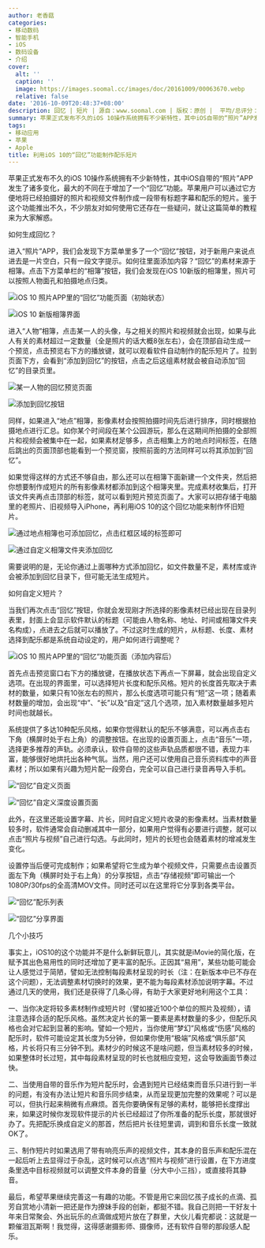 ```yaml
---
author: 老香菇
categories:
- 移动数码
- 智能手机
- iOS
- 数码设备
- 介绍
cover:
  alt: ''
  caption: ''
  image: https://images.soomal.cc/images/doc/20161009/00063670.webp
  relative: false
date: '2016-10-09T20:48:37+08:00'
description: 回忆 | 短片 | 源自：www.soomal.com | 版权：原创 |  平均/总评分：07.83/47
summary: 苹果正式发布不久的iOS 10操作系统拥有不少新特性，其中iOS自带的“照片”APP发生了诸多变化，最大的不同在于增加了一个“回忆”功能。苹果用户可以通过它，很方便地将已经拍摄好的照片和视频文件制作成一段带有标题字幕和配乐的短片……
tags:
- 移动应用
- 苹果
- Apple
title: 利用iOS 10的“回忆”功能制作配乐短片
---
```


苹果正式发布不久的iOS 10操作系统拥有不少新特性，其中iOS自带的“照片”APP发生了诸多变化，最大的不同在于增加了一个“回忆”功能。苹果用户可以通过它方便地将已经拍摄好的照片和视频文件制作成一段带有标题字幕和配乐的短片。鉴于这个功能推出不久，不少朋友对如何使用它还存在一些疑问，就让这篇简单的教程来为大家解惑。

如何生成回忆？

进入“照片”APP，我们会发现下方菜单里多了一个“回忆”按钮，对于新用户来说点进去是一片空白，只有一段文字提示。如何往里面添加内容？“回忆”的素材来源于相簿。点击下方菜单栏的“相簿”按钮，我们会发现在iOS 10新版的相簿里，照片可以按照人物面孔和拍摄地点归类。

![iOS 10 照片APP里的“回忆“功能页面（初始状态）](https://images.soomal.cc/images/doc/20161009/00063660_01.webp)




![iOS 10 新版相簿界面](https://images.soomal.cc/images/doc/20161009/00063659_01.webp)





进入“人物”相簿，点击某一人的头像，与之相关的照片和视频就会出现，如果与此人有关的素材超过一定数量（全是照片的话大概8张左右），会在顶部自动生成一个预览，点击预览右下方的播放键，就可以观看软件自动制作的配乐短片了。拉到页面下方，会看到“添加到回忆”的按钮，点击之后这组素材就会被自动添加“回忆”的目录页里。

![某一人物的回忆预览页面](https://images.soomal.cc/images/doc/20161009/00063661_01.webp)




![添加到回忆按钮](https://images.soomal.cc/images/doc/20161009/00063662_01.webp)





同样，如果进入“地点”相簿，影像素材会按照拍摄时间先后进行排序，同时根据拍摄地点进行汇总。如你某个时间段在某个公园游玩，那么在这期间所拍摄的全部照片和视频会被集中在一起，如果素材足够多，点击相集上方的地点时间标签，在随后跳出的页面顶部也能看到一个预览窗，按照前面的方法同样可以将其添加到“回忆”。

如果觉得这样的方式还不够自由，那么还可以在相簿下面新建一个文件夹，然后把你想要制作成短片的所有影像素材都添加到这个相簿夹里。完成素材收集后，打开该文件夹再点击顶部的标签，就可以看到短片预览页面了。大家可以把存储于电脑里的老照片、旧视频导入iPhone，再利用iOS 10的这个回忆功能来制作怀旧短片。

![通过地点相簿也可添加回忆，点击红框区域的标签即可](https://images.soomal.cc/images/doc/20161009/00063663_01.webp)




![通过自定义相簿文件夹添加回忆](https://images.soomal.cc/images/doc/20161009/00063664_01.webp)





需要说明的是，无论你通过上面哪种方式添加回忆，如文件数量不足，素材库或许会被添加到回忆目录下，但可能无法生成短片。

如何自定义短片？

当我们再次点击“回忆”按钮，你就会发现刚才所选择的影像素材已经出现在目录列表里，封面上会显示软件默认的标题（可能由人物名称、地址、时间或相簿文件夹名构成），点进去之后就可以播放了。不过这时生成的短片，从标题、长度、素材选择到配乐都是系统自动设定的，用户如何进行调整呢？

![iOS 10 照片APP里的“回忆“功能页面（添加内容后）](https://images.soomal.cc/images/doc/20161009/00063665.webp)





首先点击预览窗口右下方的播放键，在播放状态下再点一下屏幕，就会出现自定义选项。在出现的界面里，可以选择短片长度和配乐风格。短片的长度首先取决于素材的数量，如果只有10张左右的照片，那么长度选项可能只有“短”这一项；随着素材数量的增加，会出现“中”、“长”以及“自定”这几个选项，加入素材数量越多短片时间也就越长。

系统提供了多达10种配乐风格，如果你觉得默认的配乐不够满意，可以再点击右下角（横屏时处于右上角）的调整按钮。在出现的设置页面上，点击“音乐”一项，选择更多推荐的声轨。必须承认，软件自带的这些声轨品质都很不错，表现力丰富，能够很好地烘托出各种气氛。当然，用户还可以使用自己音乐资料库中的声音素材；所以如果有兴趣为短片配一段旁白，完全可以自己进行录音再导入手机。

![“回忆”自定义页面](https://images.soomal.cc/images/doc/20161009/00063666_01.webp)




![“回忆”自定义深度设置页面](https://images.soomal.cc/images/doc/20161009/00063667_01.webp)





此外，在这里还能设置字幕、片长，同时自定义短片收录的影像素材。当素材数量较多时，软件通常会自动删减其中一部分，如果用户觉得有必要进行调整，就可以点击“照片与视频”自己进行勾选。与此同时，短片的长短也会随着素材的增减发生变化。

设置停当后便可完成制作；如果希望将它生成为单个视频文件，只需要点击设置页面左下角（横屏时处于右上角）的分享按钮，点击“存储视频”即可输出一个1080P/30fps的全高清MOV文件。同时还可以在这里将它分享到各类平台。

![“回忆”配乐列表](https://images.soomal.cc/images/doc/20161009/00063668_01.webp)




![“回忆”分享界面](https://images.soomal.cc/images/doc/20161009/00063669_01.webp)





几个小技巧

事实上，iOS10的这个功能并不是什么新鲜玩意儿，其实就是iMovie的简化版，在赋予其出色易用性的同时还增加了更丰富的配乐。正因其“易用”，某些功能可能会让人感觉过于简陋，譬如无法控制每段素材呈现的时长（注：在新版本中已不存在这个问题），无法调整素材切换时的效果，更不能为每段素材添加说明字幕。不过通过几天的使用，我们还是获得了几条心得，有助于大家更好地利用这个工具：

一、当你决定将较多素材制作成短片时（譬如接近100个单位的照片及视频），请注意选择合适的配乐风格。虽然决定片长的第一要素是素材数量的多少，但配乐风格也会对它起到显著的影响。譬如一个短片，当你使用“梦幻”风格或“伤感”风格的配乐时，软件可能设定其长度为5分钟，但如果你使用“极端”风格或“俱乐部”风格，片长将只有三分钟不到。素材少的时候这不是啥问题，但当素材较多的时候，如果整体时长过短，其中每段素材呈现的时长也就相应变短，这会导致画面节奏过快。

二、当使用自带的音乐作为短片配乐时，会遇到短片已经结束而音乐只进行到一半的问题，有没有办法让短片和音乐同步结束，从而呈现更加完整的效果呢？可以是可以，但执行起来稍微有点麻烦。首先你要确保有足够的素材，能够把长度撑出来，如果这时候你发现软件提示的片长已经超过了你所准备的配乐长度，那就很好办了。先把配乐换成自定义的那首，然后把片长往短里调，调到和音乐长度一致就OK了。

三、制作短片时如果选用了带有响亮乐声的视频文件，其本身的音乐声和配乐混在一起后听上去显得过于杂乱，这时候可以点选“照片与视频”进行设置，在下方进度条里选中目标视频就可以调整文件本身的音量（分大中小三挡），或直接将其静音。

最后，希望苹果继续完善这一有趣的功能。不管是用它来回忆孩子成长的点滴、孤芳自赏地小清新一把还是作为撩妹手段的创新，都挺不错。我自己则把一干好友十年来日常聚会、外出玩乐的点滴做成短片放在了群里，大伙儿看完都说：这就是一颗催泪瓦斯啊！我觉得，这得感谢摄影师、摄像师，还有软件自带的那段感人配乐。